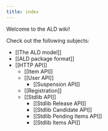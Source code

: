 ```yaml
---
title: index
---
```


Welcome to the ALD wiki!

Check out the following subjects:
* [[The ALD model]]
* [[ALD package format]]
* [[HTTP API]]
    * [[Item API]]
    * [[User API]]
        * [[Suspension API]]
    * [[Registration]]
    * [[Stdlib API]]
        * [[Stdlib Release API]]
        * [[Stdlib Candidate API]]
        * [[Stdlib Pending Items API]]
        * [[Stdlib Items API]]